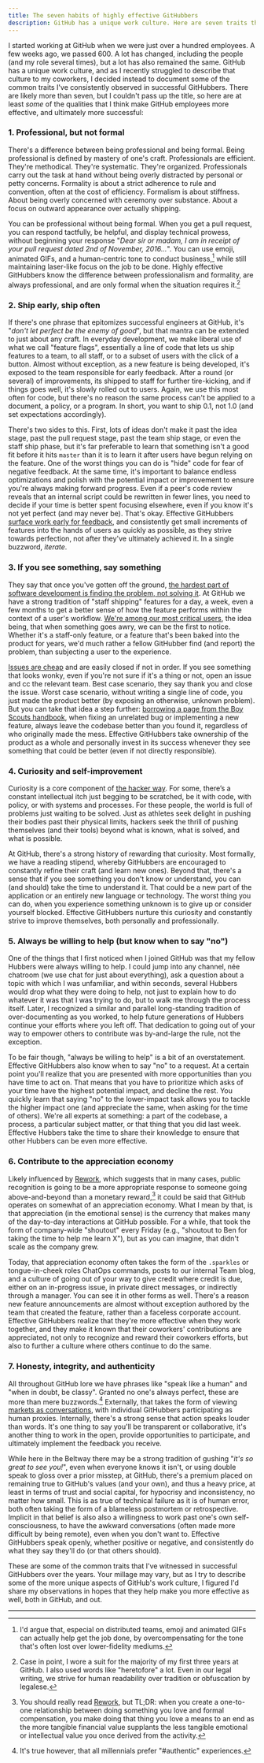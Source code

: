 ```yaml
---
title: The seven habits of highly effective GitHubbers
description: GitHub has a unique work culture. Here are seven traits that I've observed in successful GitHubbers over the years that I think make GitHubbers more effective. YMMV.
---
```


I started working at GitHub when we were just over a hundred employees. A few weeks ago, we passed 600. A lot has changed, including the people (and my role several times), but a lot has also remained the same. GitHub has a unique work culture, and as I recently struggled to describe that culture to my coworkers, I decided instead to document some of the common traits I've consistently observed in successful GitHubbers. There are likely more than seven, but I couldn't pass up the title, so here are at least *some* of the qualities that I think make GitHub employees more effective, and ultimately more successful:

### 1. Professional, but not formal

There's a difference between being professional and being formal. Being professional is defined by mastery of one's craft. Professionals are efficient. They're methodical. They're systematic. They're organized. Professionals carry out the task at hand without being overly distracted by personal or petty concerns. Formality is about a strict adherence to rule and convention, often at the cost of efficiency. Formalism is about stiffness. About being overly concerned with ceremony over substance. About a focus on outward appearance over actually shipping.

You can be professional without being formal. When you get a pull request, you can respond tactfully, be helpful, and display technical prowess, without beginning your response "*Dear sir or madam, I am in receipt of your pull request dated 2nd of November, 2016...*". You can use emoji, animated GIFs, and a human-centric tone to conduct business,[^emoji] while still maintaining laser-like focus on the job to be done. Highly effective GitHubbers know the difference between professionalism and formality, are always professional, and are only formal when the situation requires it.[^suit]

### 2. Ship early, ship often

If there's one phrase that epitomizes successful engineers at GitHub, it's "*don't let perfect be the enemy of good*", but that mantra can be extended to just about any craft. In everyday development, we make liberal use of what we call "feature flags", essentially a line of code that lets us ship features to a team, to all staff, or to a subset of users with the click of a button. Almost without exception, as a new feature is being developed, it's exposed to the team responsible for early feedback. After a round (or several) of improvements, its shipped to staff for further tire-kicking, and if things goes well, it's slowly rolled out to users. Again, we use this most often for code, but there's no reason the same process can't be applied to a document, a policy, or a program. In short, you want to ship 0.1, not 1.0 (and set expectations accordingly).

There's two sides to this. First, lots of ideas don't make it past the idea stage, past the pull request stage, past the team ship stage, or even the staff ship phase, but it's far preferable to learn that something isn't a good fit before it hits `master` than it is to learn it after users have begun relying on the feature. One of the worst things you can do is "hide" code for fear of negative feedback. At the same time, it's important to balance endless optimizations and polish with the potential impact or improvement to ensure you're always making forward progress. Even if a peer's code review reveals that an internal script could be rewritten in fewer lines, you need to decide if your time is better spent focusing elsewhere, even if you know it's not yet perfect (and may never be). That's okay. Effective GitHubbers [surface work early for feedback](//ben.balter.com/2014/11/06/rules-of-communicating-at-github/#surface-work-early-for-feedback), and consistently get small increments of features into the hands of users as quickly as possible, as they strive towards perfection, not after they've ultimately achieved it. In a single buzzword, *iterate*.

### 3. If you see something, say something

They say that once you've gotten off the ground, [the hardest part of software development is finding the problem, not solving it](https://en.wikipedia.org/wiki/Linus%27s_Law). At GitHub we have a strong tradition of "staff shipping" features for a day, a week, even a few months to get a better sense of how the feature performs within the context of a user's workflow. [We're among our most critical users](//ben.balter.com/2016/08/22/ten-ways-to-make-a-product-great/#drink-your-own-champagne), the idea being, that when something goes awry, we can be the first to notice. Whether it's a staff-only feature, or a feature that's been baked into the product for years, we'd much rather a fellow GitHubber find (and report) the problem, than subjecting a user to the experience.

[Issues are cheap](//ben.balter.com/2014/11/06/rules-of-communicating-at-github/#nobody-gets-fired-for-delbuying-ibmdel-opening-an-issue) and are easily closed if not in order. If you see something that looks wonky, even if you're not sure if it's a thing or not, open an issue and cc the relevant team. Best case scenario, they say thank you and close the issue. Worst case scenario, without writing a single line of code, you just made the product better (by exposing an otherwise, unknown problem). But you can take that idea a step further: [borrowing a page from the Boy Scouts handbook](http://programmer.97things.oreilly.com/wiki/index.php/The_Boy_Scout_Rule), when fixing an unrelated bug or implementing a new feature, always leave the codebase better than you found it, regardless of who originally made the mess. Effective GitHubbers take ownership of the product as a whole and personally invest in its success whenever they see something that could be better (even if not directly responsible).

### 4. Curiosity and self-improvement

Curiosity is a core component of [the hacker way](//ben.balter.com/2013/02/04/what-is-a-hacker/#the-hacker-way). For some, there’s a constant intellectual itch just begging to be scratched, be it with code, with policy, or with systems and processes. For these people, the world is full of problems just waiting to be solved. Just as athletes seek delight in pushing their bodies past their physical limits, hackers seek the thrill of pushing themselves (and their tools) beyond what is known, what is solved, and what is possible.

At GitHub, there's a strong history of rewarding that curiosity. Most formally, we have a reading stipend, whereby GitHubbers are encouraged to constantly refine their craft (and learn new ones). Beyond that, there's a sense that if you see something you don't know or understand, you can (and should) take the time to understand it. That could be a new part of the application or an entirely new language or technology. The worst thing you can do, when you experience something unknown is to give up or consider yourself blocked. Effective GitHubbers nurture this curiosity and constantly strive to improve themselves, both personally and professionally.

### 5. Always be willing to help (but know when to say "no")

One of the things that I first noticed when I joined GitHub was that my fellow Hubbers were always willing to help. I could jump into any channel, née chatroom (we use chat for just about everything), ask a question about a topic with which I was unfamiliar, and within seconds, several Hubbers would drop what they were doing to help, not just to explain how to do whatever it was that I was trying to do, but to walk me through the process itself. Later, I recognized a similar and parallel long-standing tradition of over-documenting as you worked, to help future generations of Hubbers continue your efforts where you left off. That dedication to going out of your way to empower others to contribute was by-and-large the rule, not the exception.

To be fair though, "always be willing to help" is a bit of an overstatement. Effective GitHubbers also know when to say "no" to a request. At a certain point you'll realize that you are presented with more opportunities than you have time to act on. That means that you have to prioritize which asks of your time have the highest potential impact, and decline the rest. You quickly learn that saying "no" to the lower-impact task allows you to tackle the higher impact one (and appreciate the same, when asking for the time of others). We're all experts at something: a part of the codebase, a process, a particular subject matter, or that thing that you did last week. Effective Hubbers take the time to share their knowledge to ensure that other Hubbers can be even more effective.

### 6. Contribute to the appreciation economy

Likely influenced by [Rework](https://www.amazon.com/dp/B002MUAJ2A/?tag=benbalter07-20), which suggests that in many cases, public recognition is going to be a more appropriate response to someone going above-and-beyond than a monetary reward,[^rework] it could be said that GitHub operates on somewhat of an appreciation economy. What I mean by that, is that appreciation (in the emotional sense) is the currency that makes many of the day-to-day interactions at GitHub possible. For a while, that took the form of company-wide "shoutout" every Friday (e.g., "shoutout to Ben for taking the time to help me learn X"), but as you can imagine, that didn't scale as the company grew.

Today, that appreciation economy often takes the form of the `.sparkles` or tongue-in-cheek roles ChatOps commands, posts to our internal Team blog, and a culture of going out of your way to give credit where credit is due, either on an in-progress issue, in private direct messages, or indirectly through a manager. You can see it in other forms as well. There's a reason new feature announcements are almost without exception authored by the team that created the feature, rather than a faceless corporate account. Effective GitHubbers realize that they're more effective when they work together, and they make it known that their coworkers' contributions are appreciated, not only to recognize and reward their coworkers efforts, but also to further a culture where others continue to do the same.

### 7. Honesty, integrity, and authenticity

All throughout GitHub lore we have phrases like "speak like a human" and "when in doubt, be classy". Granted no one's always perfect, these are more than mere buzzwords.[^authentic] Externally, that takes the form of viewing [markets as conversations](http://www.cluetrain.com/book/markets.html), with individual GitHubbers participating as human proxies. Internally, there's a strong sense that action speaks louder than words. It's one thing to say you'll be transparent or collaborative, it's another thing to work in the open, provide opportunities to participate, and ultimately implement the feedback you receive.

While here in the Beltway there may be a strong tradition of gushing "*it's so great to see you!*", even when everyone knows it isn't, or using double speak to gloss over a prior misstep, at GitHub, there's a premium placed on remaining true to GitHub's values (and your own), and thus a heavy price, at least in terms of trust and social capital, for hypocrisy and inconsistency, no matter how small. This is as true of technical failure as it is of human error, both often taking the form of a blameless postmortem or retrospective. Implicit in that belief is also also a willingness to work past one's own self-consciousness, to have the awkward conversations (often made more difficult by being remote), even when you don't want to. Effective GitHubbers speak openly, whether positive or negative, and consistently do what they say they'll do (or that others should).

These are some of the common traits that I've witnessed in successful GitHubbers over the years. Your millage may vary, but as I try to describe some of the more unique aspects of GitHub's work culture, I figured I'd share my observations in hopes that they help make you more effective as well, both in GitHub, and out.

---

[^suit]: Case in point, I wore a suit for the majority of my first three years at GitHub. I also used words like "heretofore" a lot. Even in our legal writing, we strive for human readability over tradition or obfuscation by legalese.

[^rework]: You should really read [Rework](https://www.amazon.com/dp/B002MUAJ2A/?tag=benbalter07-20), but TL;DR: when you create a one-to-one relationship between doing something you love and formal compensation, you make doing that thing you love a means to an end as the more tangible financial value supplants the less tangible emotional or intellectual value you once derived from the activity.

[^emoji]: I'd argue that, especial on distributed teams, emoji and animated GIFs can actually help get the job done, by overcompensating for the tone that's often lost over lower-fidelity mediums.

[^authentic]: It's true however, that all millennials prefer "#authentic" experiences.
